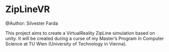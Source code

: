 # ZipLineVR

@Author: Silvester Farda

This project aims to create a VirtualReality ZipLine simulation based on unity. It will be created during a curse of my Master’s Program in Computer Science at TU Wien (University of Technology in Vienna).
